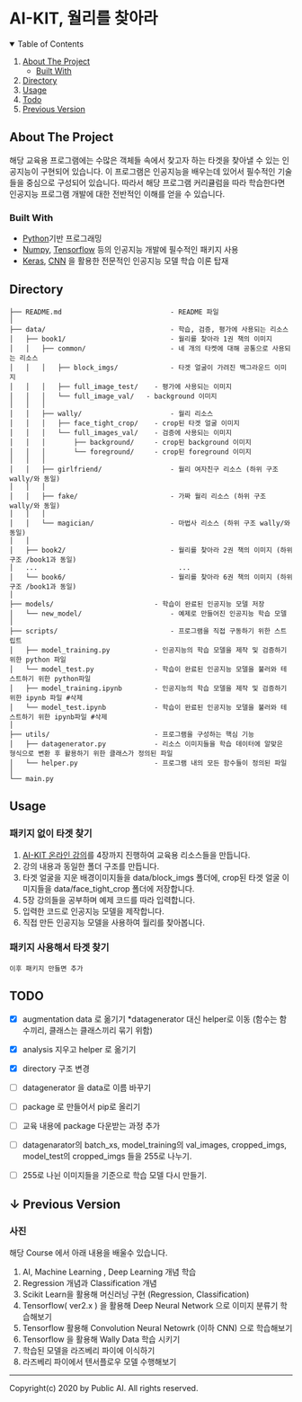 # AI-KIT, 월리를 찾아라



<details open="open">
  <summary>Table of Contents</summary>
  <ol>
    <li>
      <a href="#about-the-project">About The Project</a>
      <ul>
        <li><a href="#built-with">Built With</a></li>
      </ul>
    </li>
    <li><a href="#directory">Directory</a></li>
    <li><a href="#usage">Usage</a></li>
    <li><a href="#todo">Todo</a></li>
    <li><a href="#previous-version">Previous Version</a></li>
  </ol>
</details>





<!-- ABOUT THE PROJECT -->

## About The Project

해당 교육용 프로그램에는 수많은 객체들 속에서 찾고자 하는 타겟을 찾아낼 수 있는 인공지능이 구현되어 있습니다. 이 프로그램은 인공지능을 배우는데 있어서 필수적인 기술들을 중심으로 구성되어 있습니다. 따라서 해당 프로그램 커리큘럼을 따라 학습한다면 인공지능 프로그램 개발에 대한 전반적인 이해를 얻을 수 있습니다.

<!-- 대표 이미지 추가-->

### Built With

* <a href ='https://www.python.org'>Python</a>기반 프로그래밍
* <a href='https://numpy.org'>Numpy</a>, <a href='https://www.tensorflow.org'>Tensorflow</a> 등의 인공지능 개발에 필수적인 패키지 사용
* <a href='https://keras.io'>Keras</a>, <a href='https://en.wikipedia.org/wiki/CNN'>CNN</a> 을 활용한 전문적인 인공지능 모델 학습 이론 탑재



<a name='directory'><!-- DIRECTORY --></a>

## Directory

```
├── README.md                           - README 파일
│
├── data/                               - 학습, 검증, 평가에 사용되는 리소스
│   ├── book1/                          - 월리를 찾아라 1권 책의 이미지
│   │   ├── common/                     - 네 개의 타켓에 대해 공통으로 사용되는 리소스
│   │   │   ├── block_imgs/             - 타겟 얼굴이 가려진 백그라운드 이미지
│   │   │   ├── full_image_test/	- 평가에 사용되는 이미지
│   │   │   └── full_image_val/	  - background 이미지
│   │   │ 
│   │   ├── wally/                      - 월리 리소스
│   │   │   ├── face_tight_crop/	- crop된 타겟 얼굴 이미지
│   │   │   └── full_images_val/	- 검증에 사용되는 이미지
│   │   │       ├── background/		- crop된 background 이미지
│   │   │       └── foreground/		- crop된 foreground 이미지
│   │   │
│   │   ├── girlfriend/                 - 월리 여자친구 리소스 (하위 구조 wally/와 동일)
│   │   │
│   │   ├── fake/                       - 가짜 월리 리소스 (하위 구조 wally/와 동일)
│   │   │
│   │   └── magician/                   - 마법사 리소스 (하위 구조 wally/와 동일)
│   │
│   ├── book2/                          - 월리를 찾아라 2권 책의 이미지 (하위 구조 /book1과 동일)
│   ...                                   ...
│   └── book6/                          - 월리를 찾아라 6권 책의 이미지 (하위 구조 /book1과 동일)
│ 
├── models/                   		- 학습이 완료된 인공지능 모델 저장
│   └── new_model/                      - 예제로 만들어진 인공지능 학습 모델
│ 
├── scripts/                 	        - 프로그램을 직접 구동하기 위한 스트립트
│   ├── model_training.py     		- 인공지능의 학습 모델을 제작 및 검증하기 위한 python 파일
│   └── model_test.py         		- 학습이 완료된 인공지능 모델을 불러와 테스트하기 위한 python파일
│   ├── model_training.ipynb  		- 인공지능의 학습 모델을 제작 및 검증하기 위한 ipynb 파일 #삭제
│   └── model_test.ipynb      		- 학습이 완료된 인공지능 모델을 불러와 테스트하기 위한 ipynb파일 #삭제
│ 
├── utils/                    		- 프로그램을 구성하는 핵심 기능
│   ├── datagenerator.py      		- 리소스 이미지들을 학습 데이터에 알맞은 형식으로 변환 후 활용하기 위한 클래스가 정의된 파일
│   └── helper.py             		- 프로그램 내의 모든 함수들이 정의된 파일
│ 
└── main.py
```



<!-- USAGE -->

## Usage

### 패키지 없이 타겟 찾기

1. <a href='https://studyai.co.kr/courses/ai-kit-영상-강의/'>AI-KIT 온라인 강의</a>를 4장까지 진행하여 교육용 리소스들을 만듭니다.
2. 강의 내용과 동일한 폴더 구조를 만듭니다.
3. 타겟 얼굴을 지운 배경이미지들을 data/block_imgs 폴더에, crop된 타겟 얼굴 이미지들을 data/face_tight_crop 폴더에 저장합니다. 
4. 5장 강의들을 공부하며 예제 코드를 따라 입력합니다.
5. 입력한 코드로 인공지능 모델을 제작합니다.
6. 직접 만든 인공지능 모델을 사용하여 월리를 찾아봅니다.

### 패키지 사용해서 타겟 찾기

```
이후 패키지 만들면 추가
```



<!-- TODO -->

## TODO

- [x] augmentation data 로 옮기기  *datagenerator 대신 helper로 이동 (함수는 함수끼리, 클래스는 클래스끼리 묶기 위함)
- [x] analysis 지우고 helper 로 옮기기 
- [x] directory 구조 변경
- [ ] datagenerator 을 data로 이름 바꾸기
- [ ] package 로 만들어서 pip로 올리기
- [ ] 교육 내용에 package 다운받는 과정 추가
- [ ] datagenarator의 batch_xs, model_training의 val_images, cropped_imgs, model_test의 cropped_imgs 들을 255로 나누기.
- [ ] 255로 나뉜 이미지들을 기준으로 학습 모델 다시 만들기.



<a name='previous-version'></a>

## ↓ Previous Version

### 사진

해당 Course 에서 아래 내용을 배울수 있습니다. 

1. AI, Machine Learning , Deep Learning 개념 학습 
2. Regression 개념과 Classification 개념 
3. Scikit Learn을 활용해 머신러닝 구현 (Regression, Classification)
4. Tensorflow( ver2.x ) 을 활용해 Deep Neural Network 으로 이미지 분류기 학습해보기 
5. Tensorflow 활용해 Convolution Neural Netowrk (이하 CNN) 으로 학습해보기
6. Tensorflow 을 활용해 Wally Data 학습 시키기
7. 학습된 모델을 라즈베리 파이에 이식하기 
8. 라즈베리 파이에서 텐서플로우 모델 수행해보기





<hr>

Copyright(c) 2020 by Public AI. All rights reserved.